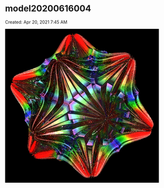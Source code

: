 # model20200616004

Created: Apr 20, 2021 7:45 AM

![model20200616004%209479e253d58f416b83e2cf8a590cceeb/model20200616004.png](model20200616004%209479e253d58f416b83e2cf8a590cceeb/model20200616004.png)